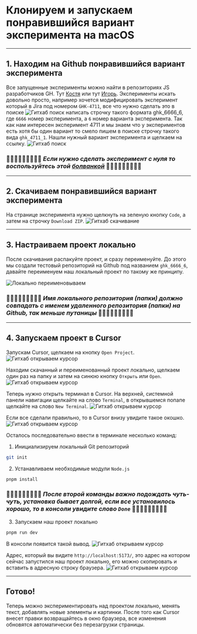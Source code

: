 # Клонируем и запускаем понравившийся вариант эксперимента на macOS

---

## 1. Находим на Github понравившийся вариант эксперимента

Все запущенные эксперименты можно найти в репозиториях JS разработчиков GH. Тут [Костя](https://github.com/woophi?tab=repositories) 
или тут [Игорь](https://github.com/kirpinev?tab=repositories). Эксперименты искать довольно просто, например хочется модифицировать эксперимент который в Jira под номером `GHK-4711`, все что нужно сделать это в поиске
![Гитхаб поиск](assets/search.png)
написать строчку такого формата ghk_6666_6, где `6666` номер эксперимента, а `6` номер варианта эксперимента. 
Так как нам интересен эксперимент 4711 и мы знаем что у экспериментов есть хотя бы один вариант то смело пишем в поиске строчку такого вида `ghk_4711_1`. Нашли нужный вариант эксперимента и щелкаем на ссылку.
![Гитхаб поиск](assets/search2.png)

### 👩🏻‍🦳👩🏻‍🦳👩🏻‍🦳 *Если нужно сделать эксперимент с нуля то воспользуйтесь этой [ болванкой](https://github.com/kirpinev/ghk_bolvanka_1)* 👩🏻‍🦳👩🏻‍🦳👩🏻‍🦳


---

## 2. Скачиваем понравившийся вариант эксперимента

На странице эксперимента нужно щелкнуть на зеленую кнопку `Code`, а затем на строчку `Download ZIP`.
![Гитхаб скачивание](assets/download.png)

---

## 3. Настраиваем проект локально

После скачивания распакуйте проект, и сразу переименуйте. До этого мы создали тестовый репозиторий на Github под названием `ghk_6666_6`, давайте переименуем наш локальный проект по такому же принципу.

![Локально переименовываем](assets/rename1.png)

### 👩🏻‍🦳👩🏻‍🦳👩🏻‍🦳 *Имя локального репозитория (папки) должно совпадать с именем удаленного репозитория (папки) на Github, так меньше путаницы* 👩🏻‍🦳👩🏻‍🦳👩🏻‍🦳

---

## 4. Запускаем проект в Cursor

Запускам Cursor, щелкаем на кнопку `Open Project`.
![Гитхаб открываем курсор](assets/cursor1.png)

Находим скачанный и переименованный проект локально, щелкаем один раз на папку и затем на синюю кнопку `Открыть` или `Open`.
![Гитхаб открываем курсор](assets/open1.png)

Теперь нужно открыть терминал в Cursor. На верхней, системной панели навигации щелкайте на слово `Terminal`, 
в открывшемся попапе щелкайте на слово `New Terminal`.
![Гитхаб открываем курсор](assets/terminal2.png)

Если все сделали правильно, то в Cursor внизу увидите такое окошко.
![Гитхаб открываем курсор](assets/terminal3.png)

Осталось последовательно ввести в терминале несколько команд:

1. Инициализируем локальный Git репозиторий
```bash
git init
```
2. Устанавливаем необходимые модули `Node.js`
```bash
pnpm install
```
### 👩🏻‍🦳👩🏻‍🦳👩🏻‍🦳 *После второй команды важно подождать чуть-чуть, установка бывает долгой, если все установилось хорошо, то в консоли увидите слово `Done`* 👩🏻‍🦳👩🏻‍🦳👩🏻‍🦳
3. Запускаем наш проект локально
```bash
pnpm run dev
```

В консоли появится такой вывод.
![Гитхаб открываем курсор](assets/terminal5.png)

Адрес, который вы видите `http://localhost:5173/`, это адрес на котором сейчас запустился наш проект локально, 
его можно скопировать и вставить в адресную строку браузера.
![Гитхаб открываем курсор](assets/done.png)

---

## Готово!

Теперь можно экспериментировать над проектом локально, менять текст, добавлять новые элементы и картинки. После того как 
Cursor внесет правки возвращайтесь в окно браузера, все изменения обновятся автоматически без перезагрузки страницы.
